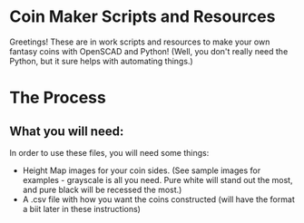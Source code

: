 # Coin Maker Scripts and Resources
Greetings!  These are in work scripts and resources to make your own fantasy coins with OpenSCAD and Python!  (Well, you don't really need the Python, but it sure helps with automating things.)

# The Process
## What you will need:
In order to use these files, you will need some things:
- Height Map images for your coin sides.  (See sample images for examples - grayscale is all you need.  Pure white will stand out the most, and pure black will be recessed the most.)
- A .csv file with how you want the coins constructed (will have the format a biit later in these instructions)

